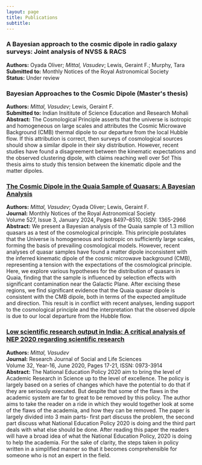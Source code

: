 ```yaml
---
layout: page
title: Publications
subtitle:
---
```


### A Bayesian approach to the cosmic dipole in radio galaxy surveys: Joint analysis of NVSS & RACS
**Authors:** Oyada Oliver; *Mittal, Vasudev*; Lewis, Geraint F.; Murphy, Tara  \
**Submitted to:** Monthly Notices of the Royal Astronomical Society \
**Status:** Under review

### Bayesian Approaches to the Cosmic Dipole (Master's thesis)
**Authors:** *Mittal, Vasudev*; Lewis, Geraint F.  \
**Submitted to:** Indian Insititute of Science Education and Research Mohali \
**Abstract:** The Cosmological Principle asserts that the universe is isotropic and homogeneous on large scales and attributes the Cosmic Microwave Background (CMB) thermal dipole to our departure from the local Hubble flow. If this attribution is correct, then surveys of cosmological sources should show a similar dipole in their sky distribution. However, recent studies have found a disagreement between the kinematic expectations and the observed clustering dipole, with claims reaching well over 5σ! This thesis aims to study this tension between the kinematic dipole and the matter dipoles.

### [The Cosmic Dipole in the Quaia Sample of Quasars: A Bayesian Analysis](https://doi.org/10.1093/mnras/stad3706)
**Authors:** *Mittal, Vasudev*; Oyada Oliver; Lewis, Geraint F. \
**Journal:** Monthly Notices of the Royal Astronomical Society \
Volume 527, Issue 3, January 2024, Pages 8497–8510, ISSN: 1365-2966 \
**Abstract:** We present a Bayesian analysis of the Quaia sample of 1.3 million quasars as a test of the cosmological principle. This principle postulates that the Universe is homogeneous and isotropic on sufficiently large scales, forming the basis of prevailing cosmological models. However, recent analyses of quasar samples have found a matter dipole inconsistent with the inferred kinematic dipole of the cosmic microwave background (CMB), representing a tension with the expectations of the cosmological principle. Here, we explore various hypotheses for the distribution of quasars in Quaia, finding that the sample is influenced by selection effects with significant contamination near the Galactic Plane. After excising these regions, we find significant evidence that the Quaia quasar dipole is consistent with the CMB dipole, both in terms of the expected amplitude and direction. This result is in conflict with recent analyses, lending support to the cosmological principle and the interpretation that the observed dipole is due to our local departure from the Hubble flow.

### [Low scientific research output in India: A critical analysis of NEP 2020 regarding scientific research](https://www.researchjournal.in/download/rjosls/17.pdf)
**Authors:** *Mittal, Vasudev* \
**Journal:** Research Journal of Social and Life Sciences \
Volume 32, Year-16, June 2020, Pages 17-21, ISSN: 0973-3914 \
**Abstract:** The National Education Policy 2020 aim to bring the level of Academic Research in Science up to the level of excellence. The policy is largely based on a series of changes which have the potential to do that if they are seriously executed. But despite that some of the flaws in the academic system are far to great to be removed by this policy. The author aims to take the reader on a ride in which they would together look at some of the flaws of the academia, and how they can be removed. The paper is largely divided into 3 main parts- first part discuss the problem, the second part discuss what National Education Policy 2020 is doing and the third part deals with what else should be done. After reading this paper the readers will have a broad idea of what the National Education Policy, 2020 is doing to help the academia. For the sake of clarity, the steps taken in policy written in a simplified manner so that it becomes comprehensible for someone who is not an expert in the field.
